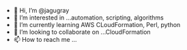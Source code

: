 - 👋 Hi, I’m @jagugray
- 👀 I’m interested in ...automation, scripting, algorithms
- 🌱 I’m currently learning AWS CLoudFormation, Perl, python
- 💞️ I’m looking to collaborate on ...CloudFormation
- 📫 How to reach me ...

<!---
jagugray/jagugray is a ✨ special ✨ repository because its `README.md` (this file) appears on your GitHub profile.
You can click the Preview link to take a look at your changes.
--->
